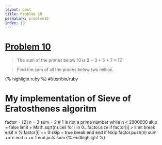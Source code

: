 ```yaml
---
layout: post
title: Problem 10
permalink: problem10
index: 10
---
```

# [Problem 10](https://projecteuler.net/problem=10)

>The sum of the primes below 10 is 2 + 3 + 5 + 7 = 17.

>Find the sum of all the primes below two million.


{% highlight ruby %}
#!/usr/bin/ruby
# My implementation of Sieve of Eratosthenes algoritm
factor = [2]
n = 3
sum = 2 # 1 is not a prime number
while n < 2000000
	skip = false
	limit = Math.sqrt(n).ceil
	for i in 0...factor.size
		if factor[i] > limit 
			break
		elsif  n % factor[i] == 0 
			skip = true
			break
		end
	end
	if !skip
		factor.push(n)
		sum += n
	end
	n += 1
end
puts sum
{% endhighlight %}
